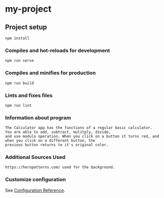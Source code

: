 # my-project

## Project setup
```
npm install
```

### Compiles and hot-reloads for development
```
npm run serve
```

### Compiles and minifies for production
```
npm run build
```

### Lints and fixes files
```
npm run lint
```

### Information about program
```
The Calculator app has the functions of a regular basic calculator. You are able to add, subtract, mulitply, divide, 
and use modulo operation. When you click on a button it turns red, and when you click on a different button, the 
previous button returns to it's original color.
```

### Additional Sources Used
```
https://heropatterns.com/ used for the background.
```

### Customize configuration
See [Configuration Reference](https://cli.vuejs.org/config/).
